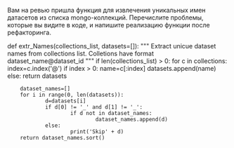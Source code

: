 
Вам на ревью пришла функция для извлечения уникальных имен датасетов
из списка mongo-коллекций. Перечислите проблемы, которые вы видите в коде,
и напишите реализацию функции после рефакторинга.

def extr_Names(collections_list, datasets=[]):
        """
        Extract unicue dataset names from collections list.
        Colletions have format dataset_name@dataset_id
        """
        if len(collections_list) > 0:
                for c in collections:
                        index=c.index('@')
                        if index > 0:
                                name=c[:index]
                        datasets.append(name)
        else:
                return datasets

        dataset_names=[]
        for i in range(0, len(datasets)):
                d=datasets[i]
                if d[0] != '_' and d[1] != '_':
                        if d not in dataset_names:
                                dataset_names.append(d)
                else:
                        print('Skip' + d)
        return dataset_names.sort()
